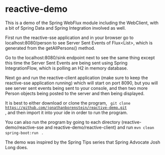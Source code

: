 # reactive-demo

This is a demo of the Spring WebFlux module including the WebClient, with a bit of Spring Data and Spring Integration involved as well.

First run the reactive-sse application and in your browser go to localhost:8080/person to see Server Sent Events of Flux<List<Person>>, which is generated from the getAllPersons() method.

Go to the localhost:8080/sink endpoint next to see the same thing except this time the Server Sent Events are being sent using Spring IntegrationFlow, which is polling an H2 in memory database.

Next go and run the reactive-client application (make sure to keep the reactive-sse application running) which will start on port 8090, but you will see server sent events being sent to your console, and then two more Person objects being posted to the server and then being displayed.

It is best to either download or clone the program, <code> git clone https://github.com/jonathanborenstein/reactive-demo.git </code>, and then import it into your ide in order to run the program.

You can also run the program by going to each directory (reactive-demo/reactive-sse and reactive-demo/reactive-client) and run <code>mvn clean spring-boot:run </code> .

The demo was inspired by the Spring Tips series that Spring Advocate Josh Long does.
